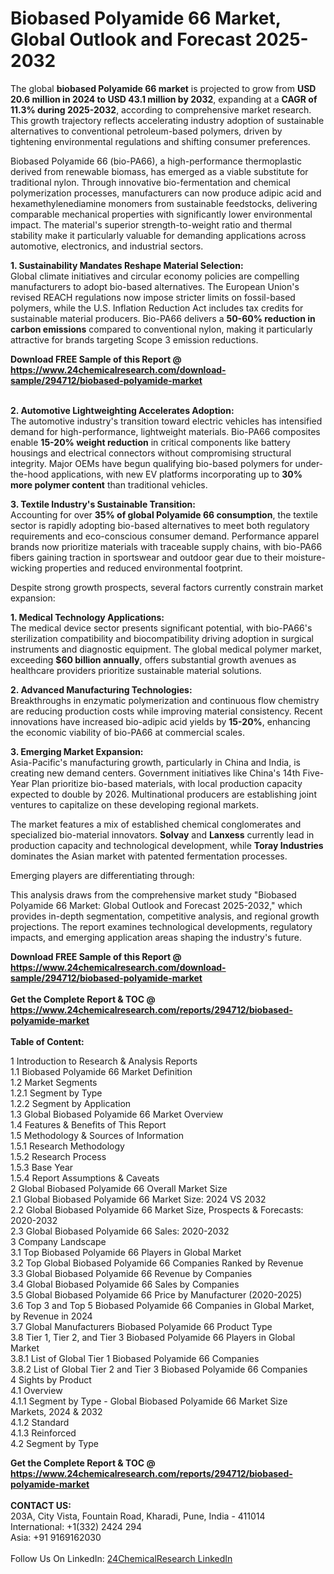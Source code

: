 <h1>Biobased Polyamide 66 Market, Global Outlook and Forecast 2025-2032</h1><p>The global <strong>biobased Polyamide 66 market</strong> is projected to grow from <strong>USD 20.6 million in 2024 to USD 43.1 million by 2032</strong>, expanding at a <strong>CAGR of 11.3% during 2025-2032</strong>, according to comprehensive market research. This growth trajectory reflects accelerating industry adoption of sustainable alternatives to conventional petroleum-based polymers, driven by tightening environmental regulations and shifting consumer preferences.</p><p>Biobased Polyamide 66 (bio-PA66), a high-performance thermoplastic derived from renewable biomass, has emerged as a viable substitute for traditional nylon. Through innovative bio-fermentation and chemical polymerization processes, manufacturers can now produce adipic acid and hexamethylenediamine monomers from sustainable feedstocks, delivering comparable mechanical properties with significantly lower environmental impact. The material's superior strength-to-weight ratio and thermal stability make it particularly valuable for demanding applications across automotive, electronics, and industrial sectors.</p><p><strong>1. Sustainability Mandates Reshape Material Selection:</strong><br>
Global climate initiatives and circular economy policies are compelling manufacturers to adopt bio-based alternatives. The European Union's revised REACH regulations now impose stricter limits on fossil-based polymers, while the U.S. Inflation Reduction Act includes tax credits for sustainable material producers. Bio-PA66 delivers a <strong>50-60% reduction in carbon emissions</strong> compared to conventional nylon, making it particularly attractive for brands targeting Scope 3 emission reductions.</p><div><b>Download FREE Sample of this Report @ 
            <a href="https://www.24chemicalresearch.com/download-sample/294712/biobased-polyamide-market">
            https://www.24chemicalresearch.com/download-sample/294712/biobased-polyamide-market</a></b></div><br><p><strong>2. Automotive Lightweighting Accelerates Adoption:</strong><br>
The automotive industry's transition toward electric vehicles has intensified demand for high-performance, lightweight materials. Bio-PA66 composites enable <strong>15-20% weight reduction</strong> in critical components like battery housings and electrical connectors without compromising structural integrity. Major OEMs have begun qualifying bio-based polymers for under-the-hood applications, with new EV platforms incorporating up to <strong>30% more polymer content</strong> than traditional vehicles.</p><p><strong>3. Textile Industry's Sustainable Transition:</strong><br>
Accounting for over <strong>35% of global Polyamide 66 consumption</strong>, the textile sector is rapidly adopting bio-based alternatives to meet both regulatory requirements and eco-conscious consumer demand. Performance apparel brands now prioritize materials with traceable supply chains, with bio-PA66 fibers gaining traction in sportswear and outdoor gear due to their moisture-wicking properties and reduced environmental footprint.</p><p>Despite strong growth prospects, several factors currently constrain market expansion:</p><p><strong>1. Medical Technology Applications:</strong><br>
The medical device sector presents significant potential, with bio-PA66's sterilization compatibility and biocompatibility driving adoption in surgical instruments and diagnostic equipment. The global medical polymer market, exceeding <strong>$60 billion annually</strong>, offers substantial growth avenues as healthcare providers prioritize sustainable material solutions.</p><p><strong>2. Advanced Manufacturing Technologies:</strong><br>
Breakthroughs in enzymatic polymerization and continuous flow chemistry are reducing production costs while improving material consistency. Recent innovations have increased bio-adipic acid yields by <strong>15-20%</strong>, enhancing the economic viability of bio-PA66 at commercial scales.</p><p><strong>3. Emerging Market Expansion:</strong><br>
Asia-Pacific's manufacturing growth, particularly in China and India, is creating new demand centers. Government initiatives like China's 14th Five-Year Plan prioritize bio-based materials, with local production capacity expected to double by 2026. Multinational producers are establishing joint ventures to capitalize on these developing regional markets.</p><p>The market features a mix of established chemical conglomerates and specialized bio-material innovators. <strong>Solvay</strong> and <strong>Lanxess</strong> currently lead in production capacity and technological development, while <strong>Toray Industries</strong> dominates the Asian market with patented fermentation processes.</p><p>Emerging players are differentiating through:</p><p>This analysis draws from the comprehensive market study "Biobased Polyamide 66 Market: Global Outlook and Forecast 2025-2032," which provides in-depth segmentation, competitive analysis, and regional growth projections. The report examines technological developments, regulatory impacts, and emerging application areas shaping the industry's future.</p><div><b>Download FREE Sample of this Report @ 
            <a href="https://www.24chemicalresearch.com/download-sample/294712/biobased-polyamide-market">
            https://www.24chemicalresearch.com/download-sample/294712/biobased-polyamide-market</a></b></div><br><div><b>Get the Complete Report & TOC @ 
            <a href="https://www.24chemicalresearch.com/reports/294712/biobased-polyamide-market">
            https://www.24chemicalresearch.com/reports/294712/biobased-polyamide-market</a></b></div><br>
            <b>Table of Content:</b><p>1 Introduction to Research & Analysis Reports<br />
 1.1 Biobased Polyamide 66 Market Definition<br />
 1.2 Market Segments<br />
 1.2.1 Segment by Type<br />
 1.2.2 Segment by Application<br />
 1.3 Global Biobased Polyamide 66 Market Overview<br />
 1.4 Features & Benefits of This Report<br />
 1.5 Methodology & Sources of Information<br />
 1.5.1 Research Methodology<br />
 1.5.2 Research Process<br />
 1.5.3 Base Year<br />
 1.5.4 Report Assumptions & Caveats<br />
2 Global Biobased Polyamide 66 Overall Market Size<br />
 2.1 Global Biobased Polyamide 66 Market Size: 2024 VS 2032<br />
 2.2 Global Biobased Polyamide 66 Market Size, Prospects & Forecasts: 2020-2032<br />
 2.3 Global Biobased Polyamide 66 Sales: 2020-2032<br />
3 Company Landscape<br />
 3.1 Top Biobased Polyamide 66 Players in Global Market<br />
 3.2 Top Global Biobased Polyamide 66 Companies Ranked by Revenue<br />
 3.3 Global Biobased Polyamide 66 Revenue by Companies<br />
 3.4 Global Biobased Polyamide 66 Sales by Companies<br />
 3.5 Global Biobased Polyamide 66 Price by Manufacturer (2020-2025)<br />
 3.6 Top 3 and Top 5 Biobased Polyamide 66 Companies in Global Market, by Revenue in 2024<br />
 3.7 Global Manufacturers Biobased Polyamide 66 Product Type<br />
 3.8 Tier 1, Tier 2, and Tier 3 Biobased Polyamide 66 Players in Global Market<br />
 3.8.1 List of Global Tier 1 Biobased Polyamide 66 Companies<br />
 3.8.2 List of Global Tier 2 and Tier 3 Biobased Polyamide 66 Companies<br />
4 Sights by Product<br />
 4.1 Overview<br />
 4.1.1 Segment by Type - Global Biobased Polyamide 66 Market Size Markets, 2024 & 2032<br />
 4.1.2 Standard<br />
 4.1.3 Reinforced<br />
 4.2 Segment by Type</p><div><b>Get the Complete Report & TOC @ 
            <a href="https://www.24chemicalresearch.com/reports/294712/biobased-polyamide-market">
            https://www.24chemicalresearch.com/reports/294712/biobased-polyamide-market</a></b></div><br><b>CONTACT US:</b><br>
            203A, City Vista, Fountain Road, Kharadi, Pune, India - 411014<br>
            International: +1(332) 2424 294<br>
            Asia: +91 9169162030 <br><br>
            Follow Us On LinkedIn: <a href="https://www.linkedin.com/company/24chemicalresearch/">24ChemicalResearch LinkedIn</a>